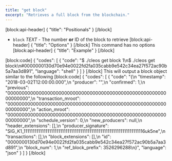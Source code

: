 ```yaml
---
title: "get block"
excerpt: "Retrieves a full block from the blockchain."
---
```

[block:api-header]
{
  "title": "Positionals"
}
[/block]
- `block` _TEXT_ - The number **or** ID of the block to retrieve
[block:api-header]
{
  "title": "Options"
}
[/block]
This command has no options
[block:api-header]
{
  "title": "Example"
}
[/block]

[block:code]
{
  "codes": [
    {
      "code": "$ ./cleos get block 1\n$ ./cleos get block\n#0000000130d70e94e0022fd2fa035cabb9e542c34ea27f572ac90b5a7aa3d891",
      "language": "shell"
    }
  ]
}
[/block]
This will output a block object similar to the following
[block:code]
{
  "codes": [
    {
      "code": "{\n  \"timestamp\": \"2018-03-02T12:00:00.000\",\n  \"producer\": \"\",\n  \"confirmed\": 1,\n  \"previous\": \"0000000000000000000000000000000000000000000000000000000000000000\",\n  \"transaction_mroot\": \"0000000000000000000000000000000000000000000000000000000000000000\",\n  \"action_mroot\": \"0000000000000000000000000000000000000000000000000000000000000000\",\n  \"schedule_version\": 0,\n  \"new_producers\": null,\n  \"header_extensions\": [],\n  \"producer_signature\": \"SIG_K1_111111111111111111111111111111111111111111111111111111111111111116uk5ne\",\n  \"transactions\": [],\n  \"block_extensions\": [],\n  \"id\": \"0000000130d70e94e0022fd2fa035cabb9e542c34ea27f572ac90b5a7aa3d891\",\n  \"block_num\": 1,\n  \"ref_block_prefix\": 3526296288\n}",
      "language": "json"
    }
  ]
}
[/block]